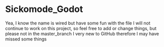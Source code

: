 # Sickomode_Godot

Yea, I know the name is wired but have some fun with the file
I will not continue to work on this project, so feel free to add or change things, but please not in the master_branch
I very new to GitHub therefore I may have missed some things

